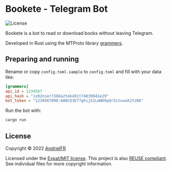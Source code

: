 <!--
  ~ Copyright (c) 2022 Andriel Ferreira <https://github.com/AndrielFR>
  ~ 
  ~ SPDX-License-Identifier: MIT
  -->

# Bookete - Telegram Bot

![License](https://img.shields.io/github/license/AndrielFR/Bookete)

Bookete is a bot to read or download books without leaving Telegram.

Developed in Rust using the MTProto library [grammers](https://github.com/Lonami/grammers).

## Preparing and running

Rename or copy `config.toml.sample` to `config.toml` and fill with your data like: <br>
```toml
[grammers]
api_id = 1234567
api_hash = "1z02nserl588a2tek491t74839941e29"
bot_token = "1234567890:A8BCD3Ef7ghijk1LmNO9pQr5stuvwX2Yz0A"
```

Run the bot with: <br>
```bash
cargo run
```

## License

Copyright © 2022 [AndrielFR](https://github.com/AndrielFR)

Licensed under the [Expat/MIT license](LICENSE).
This project is also [REUSE compliant](https://reuse.software/).
See individual files for more copyright information.
